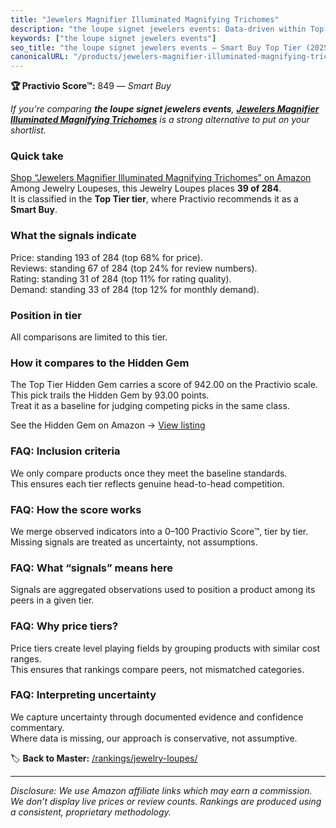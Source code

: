 ```yaml
---
title: "Jewelers Magnifier Illuminated Magnifying Trichomes"
description: "the loupe signet jewelers events: Data-driven within Top Tier ranking using the Practivio Score™. Positioned by quality, value, demand, findability, momentum."
keywords: ["the loupe signet jewelers events"]
seo_title: "the loupe signet jewelers events — Smart Buy Top Tier (2025)"
canonicalURL: "/products/jewelers-magnifier-illuminated-magnifying-trichomes-B095YXJM2C/"
---
```


**🏆 Practivio Score™:** 849 — _Smart Buy_


*If you're comparing **the loupe signet jewelers events**, **[Jewelers Magnifier Illuminated Magnifying Trichomes](https://www.amazon.com/dp/B095YXJM2C?tag=practivio-20)** is a strong alternative to put on your shortlist.*
### Quick take
[Shop “Jewelers Magnifier Illuminated Magnifying Trichomes” on Amazon](https://www.amazon.com/dp/B095YXJM2C?tag=practivio-20)
Among Jewelry Loupeses, this Jewelry Loupes places **39 of 284**.  
It is classified in the **Top Tier tier**, where Practivio recommends it as a **Smart Buy**.

### What the signals indicate
Price: standing 193 of 284 (top 68% for price).  
Reviews: standing 67 of 284 (top 24% for review numbers).  
Rating: standing 31 of 284 (top 11% for rating quality).  
Demand: standing 33 of 284 (top 12% for monthly demand).

### Position in tier
All comparisons are limited to this tier.

### How it compares to the Hidden Gem
The Top Tier Hidden Gem carries a score of 942.00 on the Practivio scale.  
This pick trails the Hidden Gem by 93.00 points.  
Treat it as a baseline for judging competing picks in the same class.  

See the Hidden Gem on Amazon → [View listing](https://www.amazon.com/dp/B07T4KPYN2?tag=practivio-20)

### FAQ: Inclusion criteria
We only compare products once they meet the baseline standards.  
This ensures each tier reflects genuine head-to-head competition.

### FAQ: How the score works
We merge observed indicators into a 0–100 Practivio Score™, tier by tier.  
Missing signals are treated as uncertainty, not assumptions.

### FAQ: What “signals” means here
Signals are aggregated observations used to position a product among its peers in a given tier.

### FAQ: Why price tiers?
Price tiers create level playing fields by grouping products with similar cost ranges.  
This ensures that rankings compare peers, not mismatched categories.

### FAQ: Interpreting uncertainty
We capture uncertainty through documented evidence and confidence commentary.  
Where data is missing, our approach is conservative, not assumptive.


🏷️ **Back to Master:** [/rankings/jewelry-loupes/](/rankings/jewelry-loupes/)

---
_Disclosure: We use Amazon affiliate links which may earn a commission. We don’t display live prices or review counts. Rankings are produced using a consistent, proprietary methodology._
